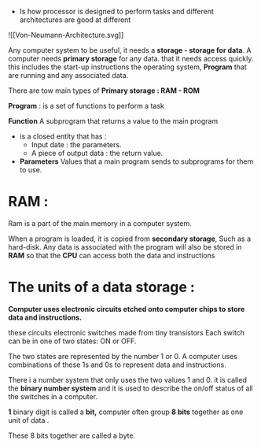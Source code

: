 
- Is how processor is designed to perform tasks and different architectures are good at different  

![[Von-Neumann-Architecture.svg]]

Any computer system to be useful, it needs a **storage - storage for data**. A computer needs **primary storage** for any data. that it needs access quickly. this includes the start-up instructions the operating system, **Program** that are running and any associated data.

There are tow main types of **Primary storage : RAM - ROM**

**Program** : is a set of functions to perform a task

**Function** A subprogram that returns a value to the main program

- is a closed entity that has :
    - Input date : the parameters.
    - A piece of output data : the return value.
- **Parameters** Values that a main program sends to subprograms for them to use.

# **RAM :**

Ram is a part of the main memory in a computer system.

When a program is loaded, it is copied from **secondary storage**, Such as a hard-disk. Any data is associated with the program will also be stored in **RAM** so that the **CPU** can access both the data and instructions

# **The units of a data storage :**

**Computer uses electronic circuits etched onto computer chips to store data and instructions.**

these circuits electronic switches made from tiny transistors Each switch can be in one of two states: ON or OFF.

The two states are represented by the number 1 or 0. A computer uses combinations of these 1s and 0s to represent data and instructions.

There i a number system that only uses the two values 1 and 0. it is called the **binary number system** and it is used to describe the on/off status of all the switches in a computer.

**1** binary digit is called a **bit,** computer often group **8 bits** together as one unit of data .

These 8 bits together are called a byte.